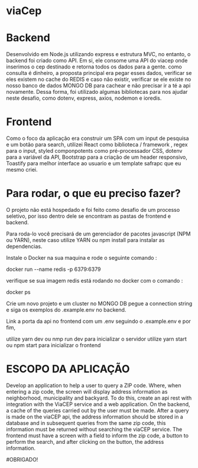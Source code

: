 # viaCep
  
  # Backend
  Desenvolvido em Node.js utilizando express e estrutura MVC, no entanto, o backend foi criado como API. 
  Em si, ele consome uma API do viacep onde inserimos o cep destinado e retorna todos os dados para a gente.
  como consulta é dinheiro, a proposta principal era pegar esses dados, verificar se eles existem no cache do REDIS e caso não existir,
  verificar se ele existe no nosso banco de dados MONGO DB para cachear e não precisar ir a té a api novamente.
  Dessa forma, foi utilizado algumas bibliotecas para nos ajudar neste desafio, como dotenv, express, axios, nodemon e ioredis.
  
 
  # Frontend
  Como o foco da aplicação era construir um SPA com um input de pesquisa e um botão para search, utilizei React como biblioteca / framework ,
  regex para o input, styled componpotents como pré-processador CSS, dotenv para a variável da API, Bootstrap para a criação de um header responsivo,
  Toastify para melhor interface ao usuario e um template safrapc que eu mesmo criei.
  
  # Para rodar, o que eu preciso fazer?
  O projeto não está hospedado e foi feito como desafio de um processo seletivo, por isso dentro dele se encontram as pastas de frontend e backend.
  
  Para roda-lo você precisará de um gerenciador de pacotes javascript (NPM ou YARN), neste caso utilize
  YARN ou npm install para instalar as dependencias.

  Instale o Docker na sua maquina e rode o seguinte comando : 
  
  docker run --name redis -p 6379:6379
  
  verifique se sua imagem redis está rodando no docker com o comando :
  
  docker ps
  
  Crie um novo projeto e um cluster no MONGO DB pegue a connection string e siga os exemplos do .example.env no backend. 
  
  Link a porta da api no frontend com um .env seguindo o .example.env e por fim,
  
  utilize yarn dev ou nmp run dev para inicializar o servidor
  utilize yarn start ou npm start para inicializar o frontend
  
  
# ESCOPO DA APLICAÇÃO
Develop an application to help a user to query a ZIP code. Where, when entering a zip code, the screen will display address information as neighborhood, municipality and backyard. To do this, create an api rest with integration with the ViaCEP service and a web application. On the backend, a cache of the queries carried out by the user must be made. After a query is made on the viaCEP api, the address information should be stored in a database and in subsequent queries from the same zip code, this information must be returned without searching the viaCEP service. The frontend must have a screen with a field to inform the zip code, a button to perform the search, and after clicking on the button, the address information.


  #OBRIGADO!
